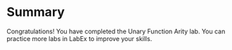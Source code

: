 # Summary

Congratulations! You have completed the Unary Function Arity lab. You can practice more labs in LabEx to improve your skills.
